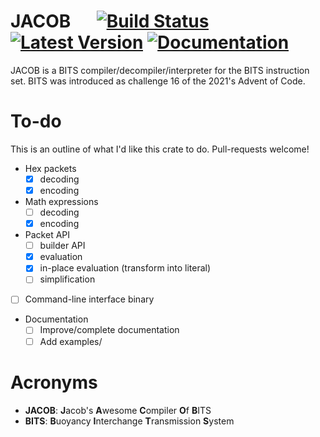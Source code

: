 # JACOB &emsp; [![Build Status]][actions] [![Latest Version]][crates.io] [![Documentation]][docs.rs]


[Build Status]: https://github.com/jakeledoux/jacob/actions/workflows/rust.yml/badge.svg
[actions]: https://github.com/jakeledoux/jacob/actions?query=branch%3Amaster
[Latest Version]: https://img.shields.io/crates/v/jacob.svg
[crates.io]: https://crates.io/crates/jacob
[Documentation]: https://img.shields.io/docsrs/jacob/latest
[docs.rs]: https://docs.rs/jacob/latest/jacob/

JACOB is a BITS compiler/decompiler/interpreter for the BITS instruction set.
BITS was introduced as challenge 16 of the 2021's Advent of Code.

# To-do

This is an outline of what I'd like this crate to do. Pull-requests welcome!

- Hex packets
    - [X] decoding
    - [X] encoding
- Math expressions
    - [ ] decoding
    - [X] encoding
- Packet API
    - [ ] builder API
    - [X] evaluation
    - [X] in-place evaluation (transform into literal)
    - [ ] simplification
- [ ] Command-line interface binary
- Documentation
    - [ ] Improve/complete documentation
    - [ ] Add examples/

# Acronyms

- **JACOB**: **J**acob's **A**wesome **C**ompiler **O**f **B**ITS
- **BITS**: **B**uoyancy **I**nterchange **T**ransmission **S**ystem 
